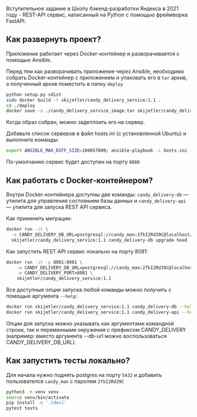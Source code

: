 Вступительное задание в Школу бэкенд-разработки Яндекса в 2021 году - REST-API сервис, написанный на Python с помощью фреймворка FastAPI.

Как развернуть проект?
--------
Приложение работает через Docker-контейнер и разворачивается с помощью Ansible.

Перед тем как разворачивать приложение через Ansible, необходимо собрать Docker-контейнер с приложением и упаковать его в `tar` архив, а полученный архив поместить в папку `deploy`
```bash
python setup.py sdist
sudo docker build -t skijetler/candy_delivery_service:1.1 .
cd ./deploy
docker save -o ./candy_delivery_service_image.tar skijetler/candy_delivery_service:1.1
```
Когда образ собран, можно задеплоить его на сервер.

Добавьте список серверов в файл hosts.ini (с установленной Ubuntu) и выполните команды:
```bash
export ANSIBLE_MAX_DIFF_SIZE=104857600; ansible-playbook -i hosts.ini --user=root deploy.yaml
```
По-умолчанию сервис будет доступен на порту `8080`

Как работать с Docker-контейнером?
--------
Внутри Docker-контейнера доступны две команды: `candy_delivery-db` — утилита для управления состоянием базы данных и `candy_delivery-api` — утилита для запуска REST API сервиса.

Как применить миграции:
```bash
docker run -it \
  -e CANDY_DELIVERY_DB_URL=postgresql://candy_man:2fkI2Rd39C@localhost/candy_service \
  skijetler/candy_delivery_service:1.1 candy_delivery-db upgrade head
```
Как запустить REST API сервис локально на порту 8081:
```bash
docker run -it -p 8081:8081 \
    -e CANDY_DELIVERY_DB_URL=postgresql://candy_man:2fkI2Rd39C@localhost/candy_service \
    -e CANDY_DELIVERY_PORT=8081 \
    skijetler/candy_delivery_service:1.1
```
Все доступные опции запуска любой команды можно получить с помощью аргумента `--help`:
```bash
docker run skijetler/candy_delivery_service:1.1 candy_delivery-db --help
docker run skijetler/candy_delivery_service:1.1 candy_delivery-api --help
```
Опции для запуска можно указывать как аргументами командной строки, так и переменными окружения с префиксом CANDY_DELIVERY (например: вместо аргумента --db-url можно воспользоваться CANDY_DELIVERY_DB_URL).

Как запустить тесты локально?
--------
Для начала нужно поднять postgres на порту `5432` и добавить пользователся `candy_man` с паролем `2fkI2Rd39C`
```bash
python3 -m venv venv
source venv/bin/activate
pip install -e '.[dev]'
pytest tests
```

